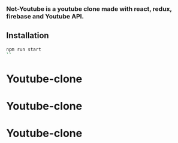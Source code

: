 ### Not-Youtube is a youtube clone made with react, redux, firebase and Youtube API.

## Installation

```bash
npm run start
``
```
# Youtube-clone
# Youtube-clone
# Youtube-clone

